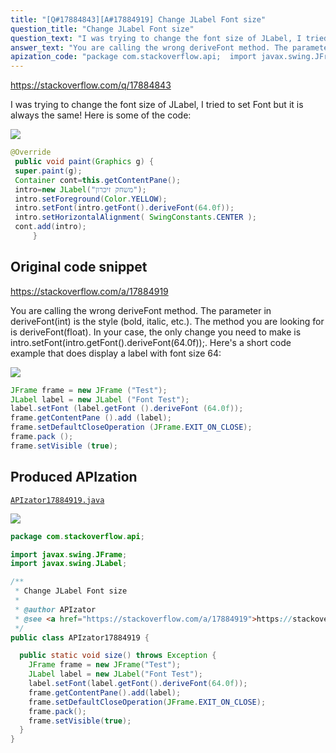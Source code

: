 ```yaml
---
title: "[Q#17884843][A#17884919] Change JLabel Font size"
question_title: "Change JLabel Font size"
question_text: "I was trying to change the font size of JLabel, I tried to set Font but it is always the same! Here is some of the code:"
answer_text: "You are calling the wrong deriveFont method. The parameter in deriveFont(int) is the style (bold, italic, etc.). The method you are looking for is deriveFont(float). In your case, the only change you need to make is intro.setFont(intro.getFont().deriveFont(64.0f));. Here's a short code example that does display a label with font size 64:"
apization_code: "package com.stackoverflow.api;  import javax.swing.JFrame; import javax.swing.JLabel;  /**  * Change JLabel Font size  *  * @author APIzator  * @see <a href=\"https://stackoverflow.com/a/17884919\">https://stackoverflow.com/a/17884919</a>  */ public class APIzator17884919 {    public static void size() throws Exception {     JFrame frame = new JFrame(\"Test\");     JLabel label = new JLabel(\"Font Test\");     label.setFont(label.getFont().deriveFont(64.0f));     frame.getContentPane().add(label);     frame.setDefaultCloseOperation(JFrame.EXIT_ON_CLOSE);     frame.pack();     frame.setVisible(true);   } }"
---
```


https://stackoverflow.com/q/17884843

I was trying to change the font size of JLabel, I tried to set Font but it is always the same!
Here is some of the code:


<div class="code-logo"><img src="/stackoverflow.png" /></div>

```java
@Override
 public void paint(Graphics g) {
 super.paint(g);
 Container cont=this.getContentPane();
 intro=new JLabel("משחק זיכרון");
 intro.setForeground(Color.YELLOW);
 intro.setFont(intro.getFont().deriveFont(64.0f));
 intro.setHorizontalAlignment( SwingConstants.CENTER );
 cont.add(intro);
     }
```


## Original code snippet

https://stackoverflow.com/a/17884919

You are calling the wrong deriveFont method.
The parameter in deriveFont(int) is the style (bold, italic, etc.). The method you are looking for is deriveFont(float).
In your case, the only change you need to make is intro.setFont(intro.getFont().deriveFont(64.0f));.
Here&#x27;s a short code example that does display a label with font size 64:

<div class="code-logo"><img src="/stackoverflow.png" /></div>

```java
JFrame frame = new JFrame ("Test");
JLabel label = new JLabel ("Font Test");
label.setFont (label.getFont ().deriveFont (64.0f));
frame.getContentPane ().add (label);
frame.setDefaultCloseOperation (JFrame.EXIT_ON_CLOSE);
frame.pack ();
frame.setVisible (true);
```

## Produced APIzation

[`APIzator17884919.java`](https://github.com/pasqualesalza/apization-temp-data/raw/master/search/APIzator17884919.java)

<div class="code-logo"><img src="/apizator.png" /></div>

```java
package com.stackoverflow.api;

import javax.swing.JFrame;
import javax.swing.JLabel;

/**
 * Change JLabel Font size
 *
 * @author APIzator
 * @see <a href="https://stackoverflow.com/a/17884919">https://stackoverflow.com/a/17884919</a>
 */
public class APIzator17884919 {

  public static void size() throws Exception {
    JFrame frame = new JFrame("Test");
    JLabel label = new JLabel("Font Test");
    label.setFont(label.getFont().deriveFont(64.0f));
    frame.getContentPane().add(label);
    frame.setDefaultCloseOperation(JFrame.EXIT_ON_CLOSE);
    frame.pack();
    frame.setVisible(true);
  }
}

```